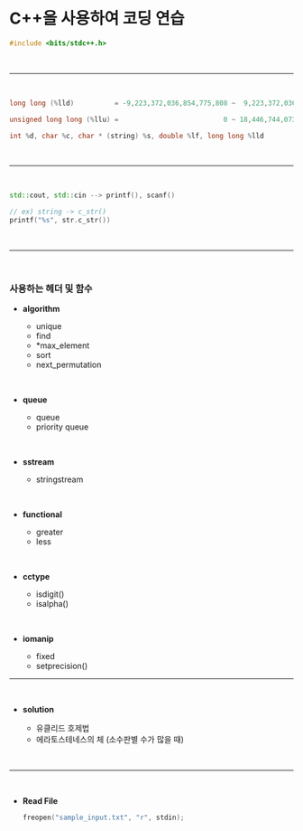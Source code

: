 # C++을 사용하여 코딩 연습

```cpp
#include <bits/stdc++.h>
```

<br>

*****

<br>

```cpp
long long (%lld)          = -9,223,372,036,854,775,808 ~  9,223,372,036,854,775,807
```
```cpp
unsigned long long (%llu) =                          0 ~ 18,446,744,073,709,551,615
```
```cpp
int %d, char %c, char * (string) %s, double %lf, long long %lld
```

<br>

*****

<br>

```cpp
std::cout, std::cin --> printf(), scanf()
```
```cpp
// ex) string -> c_str()
printf("%s", str.c_str())
```

<br>

*****

<br>

### 사용하는 헤더 및 함수

* **algorithm**

  - unique
  - find
  - *max_element
  - sort
  - next_permutation
    
<br>

* **queue**

  - queue
  - priority queue
    
<br>

* **sstream**

  - stringstream

<br>

* **functional**

  - greater<int>
  - less<int>

<br>

* **cctype**

  - isdigit()
  - isalpha()

<br>

* **iomanip**

  - fixed
  - setprecision()

*****

<br>

* **solution**

  - 유클리드 호제법
  - 에라토스테네스의 체 (소수판별 수가 많을 때)

<br>

*****

<br>

* **Read File**
  ```cpp
  freopen("sample_input.txt", "r", stdin);
  ```